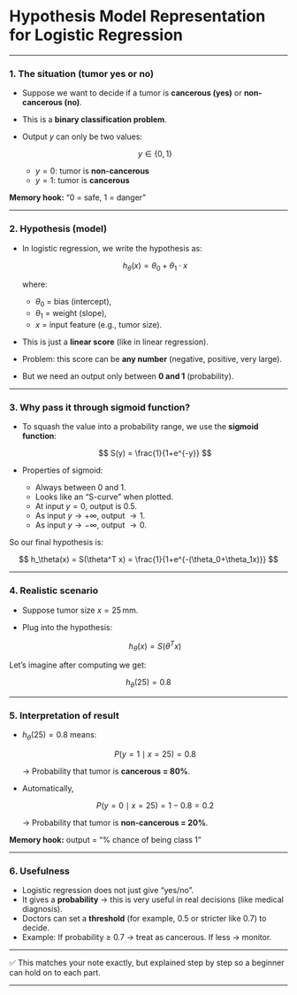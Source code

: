 # **Hypothesis Model Representation for Logistic Regression**

---

### 1. **The situation (tumor yes or no)**

* Suppose we want to decide if a tumor is **cancerous (yes)** or **non-cancerous (no)**.
* This is a **binary classification problem**.
* Output $y$ can only be two values:

  $$
  y \in \{0,1\}
  $$

  * $y=0$: tumor is **non-cancerous**
  * $y=1$: tumor is **cancerous**

**Memory hook:** “0 = safe, 1 = danger”

---

### 2. **Hypothesis (model)**

* In logistic regression, we write the hypothesis as:

  $$
  h_\theta(x) = \theta_0 + \theta_1 \cdot x
  $$

  where:

  * $\theta_0$ = bias (intercept),
  * $\theta_1$ = weight (slope),
  * $x$ = input feature (e.g., tumor size).

* This is just a **linear score** (like in linear regression).

* Problem: this score can be **any number** (negative, positive, very large).

* But we need an output only between **0 and 1** (probability).

---

### 3. **Why pass it through sigmoid function?**

* To squash the value into a probability range, we use the **sigmoid function**:

  $$
  S(y) = \frac{1}{1+e^{-y}}
  $$
* Properties of sigmoid:

  * Always between 0 and 1.
  * Looks like an “S-curve” when plotted.
  * At input $y=0$, output is $0.5$.
  * As input $y\to+\infty$, output $\to 1$.
  * As input $y\to-\infty$, output $\to 0$.

So our final hypothesis is:

$$
h_\theta(x) = S(\theta^T x) = \frac{1}{1+e^{-(\theta_0+\theta_1x)}}
$$

---

### 4. **Realistic scenario**

* Suppose tumor size $x=25 \, \text{mm}$.
* Plug into the hypothesis:

  $$
  h_\theta(x) = S(\theta^T x) 
  $$

Let’s imagine after computing we get:

$$
h_\theta(25) = 0.8
$$

---

### 5. **Interpretation of result**

* $h_\theta(25) = 0.8$ means:

  $$
  P(y=1 \mid x=25) = 0.8
  $$

  → Probability that tumor is **cancerous = 80%**.
* Automatically,

  $$
  P(y=0 \mid x=25) = 1 - 0.8 = 0.2
  $$

  → Probability that tumor is **non-cancerous = 20%**.

**Memory hook:** output = “% chance of being class 1”

---

### 6. **Usefulness**

* Logistic regression does not just give “yes/no”.
* It gives a **probability** → this is very useful in real decisions (like medical diagnosis).
* Doctors can set a **threshold** (for example, 0.5 or stricter like 0.7) to decide.
* Example: If probability ≥ 0.7 → treat as cancerous. If less → monitor.

---

✅ This matches your note exactly, but explained step by step so a beginner can hold on to each part.

---
